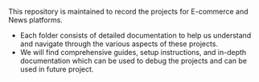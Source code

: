 This repository is maintained to record the projects for E-commerce and News platforms.
* Each folder consists of detailed documentation to help us understand and navigate through the various aspects of these projects. 
* We will find comprehensive guides, setup instructions, and in-depth documentation which can be used to debug the projects and can be used in future project.